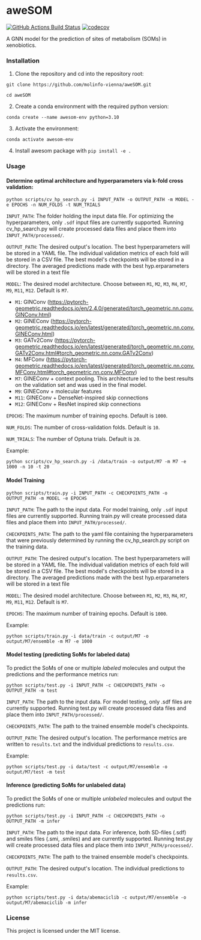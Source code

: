 aweSOM
==============================
[//]: # (Badges)
[![GitHub Actions Build Status](https://github.com/REPLACE_WITH_OWNER_ACCOUNT/som_gnn/workflows/CI/badge.svg)](https://github.com/REPLACE_WITH_OWNER_ACCOUNT/som_gnn/actions?query=workflow%3ACI)
[![codecov](https://codecov.io/gh/REPLACE_WITH_OWNER_ACCOUNT/SOM_GNN/branch/main/graph/badge.svg)](https://codecov.io/gh/REPLACE_WITH_OWNER_ACCOUNT/SOM_GNN/branch/main)


A GNN model for the prediction of sites of metabolism (SOMs) in xenobiotics.

### Installation

1. Clone the repository and cd into the repository root:

```git clone https://github.com/molinfo-vienna/aweSOM.git```

```cd aweSOM```

2. Create a conda environment with the required python version:

```conda create --name awesom-env python=3.10```

3. Activate the environment:

```conda activate awesom-env```

4. Install awesom package with ```pip install -e .```


### Usage

#### Determine optimal architecture and hyperparameters via k-fold cross validation:

```python scripts/cv_hp_search.py -i INPUT_PATH -o OUTPUT_PATH -m MODEL -e EPOCHS -n NUM_FOLDS -t NUM_TRIALS```

```INPUT_PATH```: The folder holding the input data file. For optimizing the hyperparameters, only ```.sdf``` input files are currently supported. Running cv_hp_search.py will create processed data files and place them into ```INPUT_PATH/processed/```.

```OUTPUT_PATH```: The desired output's location. The best hyperparameters will be stored in a YAML file. The individual validation metrics of each fold will be stored in a CSV file. The best model's checkpoints will be stored in a directory. The averaged predictions made with the best hyp.erparameters will be stored in a text file

```MODEL```: The desired model architecture. Choose between ```M1```, ```M2```, ```M3```, ```M4```, ```M7```, ```M9```, ```M11```, ```M12```.  Default is ```M7```.

* ```M1```: GINConv (https://pytorch-geometric.readthedocs.io/en/2.4.0/generated/torch_geometric.nn.conv.GINConv.html)
* ```M2```: GINEConv (https://pytorch-geometric.readthedocs.io/en/latest/generated/torch_geometric.nn.conv.GINEConv.html)
* ```M3```: GATv2Conv (https://pytorch-geometric.readthedocs.io/en/latest/generated/torch_geometric.nn.conv.GATv2Conv.html#torch_geometric.nn.conv.GATv2Conv)
* ```M4```: MFConv (https://pytorch-geometric.readthedocs.io/en/latest/generated/torch_geometric.nn.conv.MFConv.html#torch_geometric.nn.conv.MFConv)
* ```M7```: GINEConv + context pooling. This architecture led to the best results on the validation set and was used in the final model.
* ```M9```: GINEConv + molecular features
* ```M11```: GINEConv + DenseNet-inspired skip connections
* ```M12```: GINEConv + ResNet inspired skip connections

```EPOCHS```: The maximum number of training epochs. Default is ```1000```.

```NUM_FOLDS```: The number of cross-validation folds. Default is ```10```.

```NUM_TRIALS```: The number of Optuna trials. Default is ```20```.

Example:

```python scripts/cv_hp_search.py -i /data/train -o output/M7 -m M7 -e 1000 -n 10 -t 20```

#### Model Training

```python scripts/train.py -i INPUT_PATH -c CHECKPOINTS_PATH -o OUTPUT_PATH -m MODEL -e EPOCHS```

```INPUT_PATH```: The path to the input data. For model training, only ```.sdf``` input files are currently supported. Running train.py will create processed data files and place them into ```INPUT_PATH/processed/```.

```CHECKPOINTS_PATH```: The path to the yaml file containing the hyperparameters that were previously determined by running the cv_hp_search.py script on the training data.

```OUTPUT_PATH```: The desired output's location. The best hyperparameters will be stored in a YAML file. The individual validation metrics of each fold will be stored in a CSV file. The best model's checkpoints will be stored in a directory. The averaged predictions made with the best hyp.erparameters will be stored in a text file

```MODEL```: The desired model architecture. Choose between ```M1```, ```M2```, ```M3```, ```M4```, ```M7```, ```M9```, ```M11```, ```M12```.   Default is ```M7```.

```EPOCHS```: The maximum number of training epochs.  Default is ```1000```.

Example:

```python scripts/train.py -i data/train -c output/M7 -o output/M7/ensemble -m M7 -e 1000```

#### Model testing (predicting SoMs for labeled data)

To predict the SoMs of one or multiple *labeled* molecules and output the predictions and the performance metrics run:

```python scripts/test.py -i INPUT_PATH -c CHECKPOINTS_PATH -o OUTPUT_PATH -m test```

```INPUT_PATH```: The path to the input data. For model testing, only .sdf files are currently supported.  Running test.py will create processed data files and place them into ```INPUT_PATH/processed/```.

```CHECKPOINTS_PATH```: The path to the trained ensemble model's checkpoints.

```OUTPUT_PATH```: The desired output's location. The performance metrics are written to ```results.txt``` and the individual predictions to ```results.csv```.

Example:

```python scripts/test.py -i data/test -c output/M7/ensemble -o output/M7/test -m test```

#### Inference (predicting SoMs for unlabeled data)

To predict the SoMs of one or multiple *unlabeled* molecules and output the predictions run:

```python scripts/test.py -i INPUT_PATH -c CHECKPOINTS_PATH -o OUTPUT_PATH -m infer```

```INPUT_PATH```: The path to the input data. For inference, both SD-files (.sdf) and smiles files (.smi, .smiles) and are currently supported. Running test.py will create processed data files and place them into ```INPUT_PATH/processed/```.

```CHECKPOINTS_PATH```: The path to the trained ensemble model's checkpoints.

```OUTPUT_PATH```: The desired output's location. The individual predictions to ```results.csv```.

Example:

```python scripts/test.py -i data/abemaciclib -c output/M7/ensemble -o output/M7/abemaciclib -m infer```

### License

This project is licensed under the MIT license.

